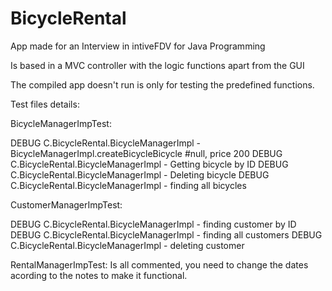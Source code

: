 # BicycleRental


App made for an Interview in intiveFDV for Java Programming


Is based in a MVC controller with the logic functions apart from the GUI

The compiled app doesn't run is only for testing the predefined functions.

Test files details: 

BicycleManagerImpTest:

DEBUG C.BicycleRental.BicycleManagerImpl - BicycleManagerImpl.createBicycleBicycle #null, price 200
DEBUG C.BicycleRental.BicycleManagerImpl - Getting bicycle by ID
DEBUG C.BicycleRental.BicycleManagerImpl - Deleting bicycle
DEBUG C.BicycleRental.BicycleManagerImpl - finding all bicycles

CustomerManagerImpTest:

DEBUG C.BicycleRental.BicycleManagerImpl - finding customer by ID
DEBUG C.BicycleRental.BicycleManagerImpl - finding all customers
DEBUG C.BicycleRental.BicycleManagerImpl - deleting customer

RentalManagerImpTest:
Is all commented, you need to change the dates acording to the notes to make it functional. 
